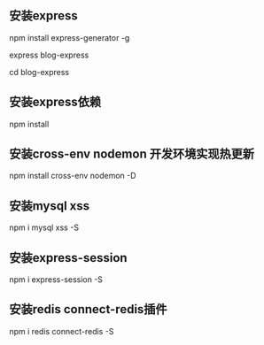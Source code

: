 ## 安装express

npm install express-generator -g

express blog-express

cd blog-express

## 安装express依赖
npm install

## 安装cross-env nodemon 开发环境实现热更新
npm install cross-env nodemon -D

## 安装mysql xss

npm i mysql xss -S

## 安装express-session 
npm i express-session -S

## 安装redis connect-redis插件
npm i redis connect-redis -S

